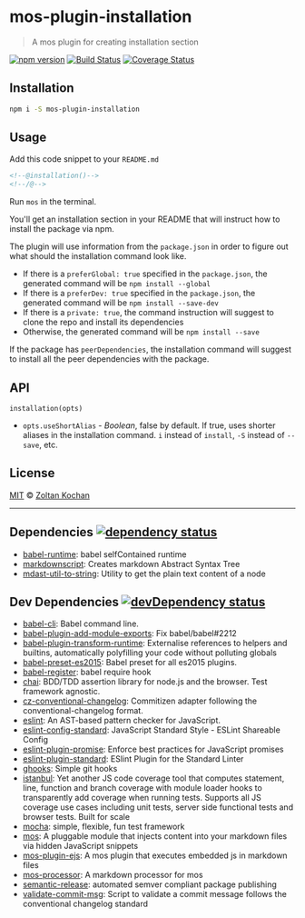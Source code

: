 <!--@h1([pkg.name])-->
# mos-plugin-installation
<!--/@-->

<!--@blockquote([pkg.description])-->
> A mos plugin for creating installation section
<!--/@-->

<!--@shields.flatSquare('npm', 'travis', 'coveralls')-->
[![npm version](https://img.shields.io/npm/v/mos-plugin-installation.svg?style=flat-square)](https://www.npmjs.com/package/mos-plugin-installation) [![Build Status](https://img.shields.io/travis/mosjs/mos-plugin-installation/master.svg?style=flat-square)](https://travis-ci.org/mosjs/mos-plugin-installation) [![Coverage Status](https://img.shields.io/coveralls/mosjs/mos-plugin-installation/master.svg?style=flat-square)](https://coveralls.io/r/mosjs/mos-plugin-installation?branch=master)
<!--/@-->

<!--@installation({useShortAlias: true})-->
## Installation

```sh
npm i -S mos-plugin-installation
```
<!--/@-->

## Usage

Add this code snippet to your `README.md`

```md
<!--@installation()-->
<!--/@-->
```

Run `mos` in the terminal.

You'll get an installation section in your README that will instruct how to install the package via npm.

The plugin will use information from the `package.json` in order to figure out what should the installation command look like.

- If there is a `preferGlobal: true` specified in the `package.json`, the generated command will be `npm install --global`
- If there is a `preferDev: true` specified in the `package.json`, the generated command will be `npm install --save-dev`
- If there is a `private: true`, the command instruction will suggest to clone the repo and install its dependencies
- Otherwise, the generated command will be `npm install --save`

If the package has `peerDependencies`, the installation command will suggest to install all the peer dependencies with the package.

## API

`installation(opts)`

- `opts.useShortAlias` - _Boolean_, false by default. If true, uses shorter aliases in the installation command. `i` instead of `install`, `-S` instead of `--save`, etc.

<!--@license()-->
## License

[MIT](./LICENSE) © [Zoltan Kochan](http://kochan.io)
<!--/@-->

* * *

<!--@dependencies({ shield: 'flat-square' })-->
## <a name="dependencies">Dependencies</a> [![dependency status](https://img.shields.io/david/mosjs/mos-plugin-installation/master.svg?style=flat-square)](https://david-dm.org/mosjs/mos-plugin-installation/master)

- [babel-runtime](undefined): babel selfContained runtime
- [markdownscript](https://github.com/zkochan/markdownscript): Creates markdown Abstract Syntax Tree
- [mdast-util-to-string](undefined): Utility to get the plain text content of a node

<!--/@-->

<!--@devDependencies({ shield: 'flat-square' })-->
## <a name="dev-dependencies">Dev Dependencies</a> [![devDependency status](https://img.shields.io/david/dev/mosjs/mos-plugin-installation/master.svg?style=flat-square)](https://david-dm.org/mosjs/mos-plugin-installation/master#info=devDependencies)

- [babel-cli](undefined): Babel command line.
- [babel-plugin-add-module-exports](https://github.com/59naga/babel-plugin-add-module-exports): Fix babel/babel#2212
- [babel-plugin-transform-runtime](undefined): Externalise references to helpers and builtins, automatically polyfilling your code without polluting globals
- [babel-preset-es2015](undefined): Babel preset for all es2015 plugins.
- [babel-register](undefined): babel require hook
- [chai](https://github.com/chaijs/chai): BDD/TDD assertion library for node.js and the browser. Test framework agnostic.
- [cz-conventional-changelog](https://github.com/commitizen/cz-conventional-changelog): Commitizen adapter following the conventional-changelog format.
- [eslint](https://github.com/eslint/eslint): An AST-based pattern checker for JavaScript.
- [eslint-config-standard](https://github.com/feross/eslint-config-standard): JavaScript Standard Style - ESLint Shareable Config
- [eslint-plugin-promise](undefined): Enforce best practices for JavaScript promises
- [eslint-plugin-standard](https://github.com/xjamundx/eslint-plugin-standard): ESlint Plugin for the Standard Linter
- [ghooks](https://github.com/gtramontina/ghooks): Simple git hooks
- [istanbul](https://github.com/gotwarlost/istanbul): Yet another JS code coverage tool that computes statement, line, function and branch coverage with module loader hooks to transparently add coverage when running tests. Supports all JS coverage use cases including unit tests, server side functional tests and browser tests. Built for scale
- [mocha](https://github.com/mochajs/mocha): simple, flexible, fun test framework
- [mos](https://github.com/mosjs/mos): A pluggable module that injects content into your markdown files via hidden JavaScript snippets
- [mos-plugin-ejs](https://github.com/mosjs/mos/tree/master/packages/mos-plugin-ejs): A mos plugin that executes embedded js in markdown files
- [mos-processor](https://github.com/mosjs/mos/tree/master/packages/mos-processor): A markdown processor for mos
- [semantic-release](https://github.com/semantic-release/semantic-release): automated semver compliant package publishing
- [validate-commit-msg](https://github.com/conventional-changelog/validate-commit-msg): Script to validate a commit message follows the conventional changelog standard

<!--/@-->
